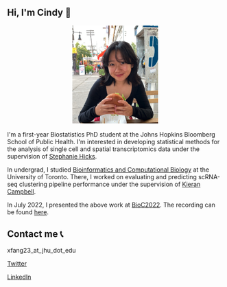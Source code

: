## Hi, I'm Cindy 👋
<p align="center">
<img src="websitepic.png" alt="drawing" width="200"/>
</p>

I'm a first-year Biostatistics PhD student at the Johns Hopkins Bloomberg School of Public Health. I'm interested in developing statistical methods for the analysis of single cell and spatial transcriptomics data under the supervision of [Stephanie Hicks](https://www.stephaniehicks.com/).

In undergrad, I studied  [Bioinformatics and Computational Biology](https://bcb.csb.utoronto.ca/) at the University of Toronto. There, I worked on  evaluating and predicting scRNA-seq clustering pipeline performance under the supervision of  [Kieran Campbell](https://www.camlab.ca/). 

In July 2022, I presented the above work at [BioC2022](https://bioc2022.bioconductor.org/). The recording can be found [here](https://youtu.be/AkElObGncWE).


## Contact me 📞
xfang23_at_jhu_dot_edu

[Twitter](https://twitter.com/findycang)

[LinkedIn](https://www.linkedin.com/in/cindy-f-a887a2138/)